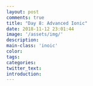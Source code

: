 ```yaml
---
layout: post
comments: true
title: "Day 8: Advanced Ionic"
date: 2018-11-12 23:01:44
image: '/assets/img/'
description:
main-class: 'inoic'
color:
tags:
categories:
twitter_text:
introduction:
---
```

